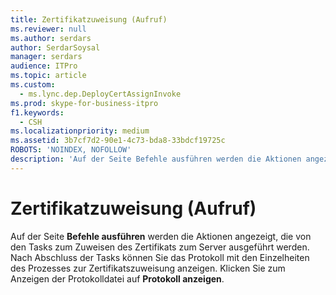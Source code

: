 ```yaml
---
title: Zertifikatzuweisung (Aufruf)
ms.reviewer: null
ms.author: serdars
author: SerdarSoysal
manager: serdars
audience: ITPro
ms.topic: article
ms.custom:
  - ms.lync.dep.DeployCertAssignInvoke
ms.prod: skype-for-business-itpro
f1.keywords:
  - CSH
ms.localizationpriority: medium
ms.assetid: 3b7cf7d2-90e1-4c73-bda8-33bdcf19725c
ROBOTS: 'NOINDEX, NOFOLLOW'
description: 'Auf der Seite Befehle ausführen werden die Aktionen angezeigt, die von den Tasks zum Zuweisen des Zertifikats zum Server ausgeführt werden. Nach Abschluss der Tasks können Sie das Protokoll mit den Einzelheiten des Prozesses zur Zertifikatszuweisung anzeigen. Klicken Sie zum Anzeigen der Protokolldatei auf Protokoll anzeigen.'
---
```


# <a name="certificate-assignment-invoke"></a>Zertifikatzuweisung (Aufruf)
 
Auf der Seite **Befehle ausführen** werden die Aktionen angezeigt, die von den Tasks zum Zuweisen des Zertifikats zum Server ausgeführt werden. Nach Abschluss der Tasks können Sie das Protokoll mit den Einzelheiten des Prozesses zur Zertifikatszuweisung anzeigen. Klicken Sie zum Anzeigen der Protokolldatei auf **Protokoll anzeigen**.
  

